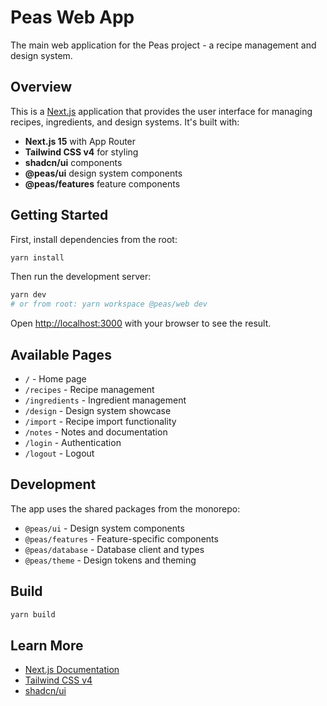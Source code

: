 # Peas Web App

The main web application for the Peas project - a recipe management and design system.

## Overview

This is a [Next.js](https://nextjs.org) application that provides the user interface for managing recipes, ingredients, and design systems. It's built with:

- **Next.js 15** with App Router
- **Tailwind CSS v4** for styling
- **shadcn/ui** components
- **@peas/ui** design system components
- **@peas/features** feature components

## Getting Started

First, install dependencies from the root:

```bash
yarn install
```

Then run the development server:

```bash
yarn dev
# or from root: yarn workspace @peas/web dev
```

Open [http://localhost:3000](http://localhost:3000) with your browser to see the result.

## Available Pages

- `/` - Home page
- `/recipes` - Recipe management
- `/ingredients` - Ingredient management
- `/design` - Design system showcase
- `/import` - Recipe import functionality
- `/notes` - Notes and documentation
- `/login` - Authentication
- `/logout` - Logout

## Development

The app uses the shared packages from the monorepo:

- `@peas/ui` - Design system components
- `@peas/features` - Feature-specific components
- `@peas/database` - Database client and types
- `@peas/theme` - Design tokens and theming

## Build

```bash
yarn build
```

## Learn More

- [Next.js Documentation](https://nextjs.org/docs)
- [Tailwind CSS v4](https://tailwindcss.com/docs)
- [shadcn/ui](https://ui.shadcn.com/)
